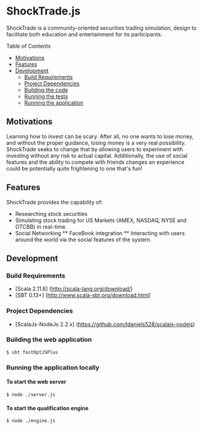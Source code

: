 ShockTrade.js
===============
ShockTrade is a community-oriented securities trading simulation, design to facilitate both education and entertainment
for its participants.

Table of Contents

* <a href="#motivations">Motivations</a>
* <a href="#features">Features</a>
* <a href="#development">Development</a>
	* <a href="#build-requirements">Build Requirements</a>
	* <a href="#project-dependencies">Project Dependencies</a>
	* <a href="#building-the-code">Building the code</a>
	* <a href="#testing-the-code">Running the tests</a>	
	* <a href="#running-the-app">Running the application</a>
	
<a name="motivations"></a>
## Motivations	
	
Learning how to invest can be scary. After all, no one wants to lose money, and without the proper guidance, losing
money is a very real possibility. ShockTrade seeks to change that by allowing users to experiment with investing without
any risk to actual capital. Additionally, the use of social features and the ability to compete with friends changes an
experience could be potentially quite frightening to one that's fun!
	
<a name="features"></a>
## Features

ShockTrade provides the capability of:

* Researching stock securities 
* Simulating stock trading for US Markets (AMEX, NASDAQ, NYSE and OTCBB) in real-time.
* Social Networking
** FaceBook integration
** Interacting with users around the world via the social features of the system.

<a name="development"></a>
## Development

<a name="build-requirements"></a>
### Build Requirements

* [Scala 2.11.8] (http://scala-lang.org/download/)
* [SBT 0.13+] (http://www.scala-sbt.org/download.html)

<a name="project-dependencies"></a>
### Project Dependencies

* [ScalaJs-NodeJs 2.2.x] (https://github.com/ldaniels528/scalajs-nodejs)

<a name="building-the-code"></a>
### Building the web application

    $ sbt fastOptJSPlus
    
<a name="testing-the-code"></a>    
### Running the application locally

#### To start the web server 

    $ node ./server.js
       
#### To start the qualification engine

    $ node ./engine.js


